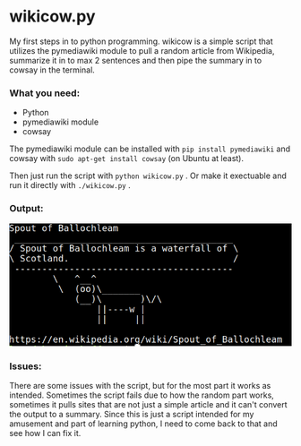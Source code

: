 # wikicow.py

My first steps in to python programming. wikicow is a simple script that utilizes the pymediawiki module to pull a random article from Wikipedia, summarize it in to max 2 sentences and then pipe the summary in to cowsay in the terminal.

### What you need:

- Python
- pymediawiki module
- cowsay



The pymediawiki module can be installed with `pip install pymediawiki` and cowsay with `sudo apt-get install cowsay`  (on Ubuntu at least).

Then just run the script with `python wikicow.py` . Or make it exectuable and run it directly with `./wikicow.py` .



### Output:

![wikicow_sample.png](wikicow_sample.png)



### Issues:

There are some issues with the script, but for the most part it works as intended. Sometimes the script fails due to how the random part works, sometimes it pulls sites that are not just a simple article and it can't convert the output to a summary. Since this is just a script intended for my amusement and part of learning python, I need to come back to that and see how I can fix it.
